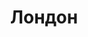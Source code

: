 ---
title: Лондон
description: Путешествие в столицу Великобритании в декабре 2016 г.
featured: false
---